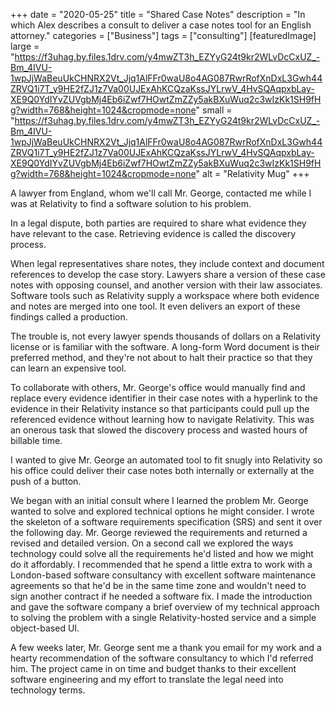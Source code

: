 +++
date = "2020-05-25"
title = "Shared Case Notes"
description = "In which Alex describes a consult to deliver a case notes tool for an English attorney."
categories = ["Business"]
tags = ["consulting"]
[featuredImage]
  large = "https://f3uhag.by.files.1drv.com/y4mwZT3h_EZYyG24t9kr2WLvDcCxUZ_-Bm_4IVU-1wpJjWaBeuUkCHNRX2Vt_Jjq1AlFFr0waU8o4AG087RwrRofXnDxL3Gwh44ZRVQ1i7T_y9HE2fZJ1z7Va00UJExAhKCQzaKssJYLrwV_4HvSQAqpxbLay-XE9Q0YdIYvZUVgbMj4Eb6iZwf7HOwtZmZZy5akBXuWuq2c3wIzKk1SH9fHg?width=768&height=1024&cropmode=none"
  small = "https://f3uhag.by.files.1drv.com/y4mwZT3h_EZYyG24t9kr2WLvDcCxUZ_-Bm_4IVU-1wpJjWaBeuUkCHNRX2Vt_Jjq1AlFFr0waU8o4AG087RwrRofXnDxL3Gwh44ZRVQ1i7T_y9HE2fZJ1z7Va00UJExAhKCQzaKssJYLrwV_4HvSQAqpxbLay-XE9Q0YdIYvZUVgbMj4Eb6iZwf7HOwtZmZZy5akBXuWuq2c3wIzKk1SH9fHg?width=768&height=1024&cropmode=none"
  alt   = "Relativity Mug"
+++

A lawyer from England, whom we'll call Mr. George, contacted me while I was at Relativity to find a software solution to his problem.

In a legal dispute, both parties are required to share what evidence they have relevant to the case. Retrieving evidence is called the discovery process.

When legal representatives share notes, they include context and document references to develop the case story. Lawyers share a version of these case notes with opposing counsel, and another version with their law associates. Software tools such as Relativity supply a workspace where both evidence and notes are merged into one tool. It even delivers an export of these findings called a production.

The trouble is, not every lawyer spends thousands of dollars on a Relativity license or is familiar with the software. A long-form Word document is their preferred method, and they're not about to halt their practice so that they can learn an expensive tool.

To collaborate with others, Mr. George's office would manually find and replace every evidence identifier in their case notes with a hyperlink to the evidence in their Relativity instance so that participants could pull up the referenced evidence without learning how to navigate Relativity. This was an onerous task that slowed the discovery process and wasted hours of billable time.

I wanted to give Mr. George an automated tool to fit snugly into Relativity so his office could deliver their case notes both internally or externally at the push of a button.

We began with an initial consult where I learned the problem Mr. George wanted to solve and explored technical options he might consider. I wrote the skeleton of a software requirements specification (SRS) and sent it over the following day. Mr. George reviewed the requirements and returned a revised and detailed version. On a second call we explored the ways technology could solve all the requirements he'd listed and how we might do it affordably. I recommended that he spend a little extra to work with a London-based software consultancy with excellent software maintenance agreements so that he'd be in the same time zone and wouldn't need to sign another contract if he needed a software fix. I made the introduction and gave the software company a brief overview of my technical approach to solving the problem with a single Relativity-hosted service and a simple object-based UI.

A few weeks later, Mr. George sent me a thank you email for my work and a hearty recommendation of the software consultancy to which I'd referred him. The project came in on time and budget thanks to their excellent software engineering and my effort to translate the legal need into technology terms.
